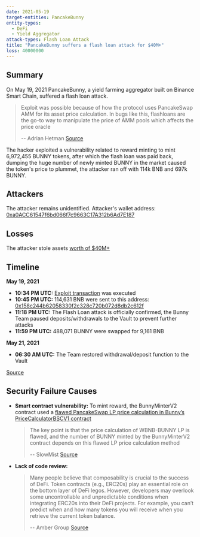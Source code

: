 ```yaml
---
date: 2021-05-19
target-entities: PancakeBunny
entity-types:
  - DeFi
  - Yield Aggregator
attack-types: Flash Loan Attack
title: "PancakeBunny suffers a flash loan attack for $40M+"
loss: 40000000
---
```


## Summary

On May 19, 2021 PancakeBunny, a yield farming aggregator built on Binance Smart Chain, suffered a flash loan attack.

> Exploit was possible because of how the protocol uses PancakeSwap AMM for its asset price calculation. In bugs like this, flashloans are the go-to way to manipulate the price of AMM pools which affects the price oracle
>
> -- Adrian Hetman
> [Source](https://www.adrianhetman.com/pancakebunny-hacked-for-40m/)

The hacker exploited a vulnerability related to reward minting to mint 6,972,455 BUNNY tokens, after which the flash loan was paid back, dumping the huge number of newly minted BUNNY in the market caused the token's price to plummet, the attacker ran off with 114k BNB and 697k BUNNY.

## Attackers

The attacker remains unidentified.
Attacker's wallet address:
[0xa0ACC61547f6bd066f7c9663C17A312b6Ad7E187](https://bscscan.com/address/0xa0acc61547f6bd066f7c9663c17a312b6ad7e187)

## Losses

The attacker stole assets [worth of $40M+](https://twitter.com/FrankResearcher/status/1395196961108774915)

## Timeline

**May 19, 2021**

- **10:34 PM UTC:** [Exploit transaction](https://bscscan.com/tx/0x897c2de73dd55d7701e1b69ffb3a17b0f4801ced88b0c75fe1551c5fcce6a979) was executed
- **10:45 PM UTC:** 114,631 BNB were sent to this address: [0x158c244b62058330f2c328c720b072d8db2c612f](https://bscscan.com/address/0x158c244b62058330f2c328c720b072d8db2c612f)
- **11:18 PM UTC:** The Flash Loan attack is officially confirmed, the Bunny Team paused deposits/withdrawals to the Vault to prevent further attacks
- **11:59 PM UTC:** 488,071 BUNNY were swapped for 9,161 BNB

**May 21, 2021**

- **06:30 AM UTC:** The Team restored withdrawal/deposit function to the Vault

[Source](https://pancakebunny.medium.com/hello-bunny-fam-a7bf0c7a07ba)

## Security Failure Causes

- **Smart contract vulnerability:** To mint reward, the BunnyMinterV2 contract used a [flawed PancakeSwap LP price calculation in Bunny’s PriceCalculatorBSCV1 contract](https://cmichel.io/bsc-pancake-bunny-exploit-post-mortem/)

  > The key point is that the price calculation of WBNB-BUNNY LP is flawed, and the number of BUNNY minted by the BunnyMinterV2 contract depends on this flawed LP price calculation method
  >
  > -- SlowMist
  > [Source](https://slowmist.medium.com/slowmist-pancakebunny-hack-analysis-4a708e284693)

- **Lack of code review:**
  > Many people believe that composability is crucial to the success of DeFi. Token contracts (e.g., ERC20s) play an essential role on the bottom layer of DeFi legos. However, developers may overlook some uncontrollable and unpredictable conditions when integrating ERC20s into their DeFi projects. For example, you can’t predict when and how many tokens you will receive when you retrieve the current token balance.
  >
  > -- Amber Group
  > [Source](https://medium.com/amber-group/bsc-flash-loan-attack-pancakebunny-3361b6d814fd)
